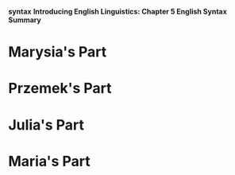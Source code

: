 **syntax**
**Introducing English Linguistics: Chapter 5 English Syntax Summary**
# Marysia's Part

# Przemek's Part

# Julia's Part

# Maria's Part